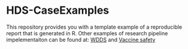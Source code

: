 # HDS-CaseExamples

This repository provides you with a template example of a reproducible report that is generated in R. 
Other examples of research pipeline impelementaiton can be found at: 
[WDDS](https://github.com/FatemehTorabi/Wales_Dispensing)
and 
[Vaccine safety](https://github.com/HDRUK/DaCVaP/tree/main/Wales)
